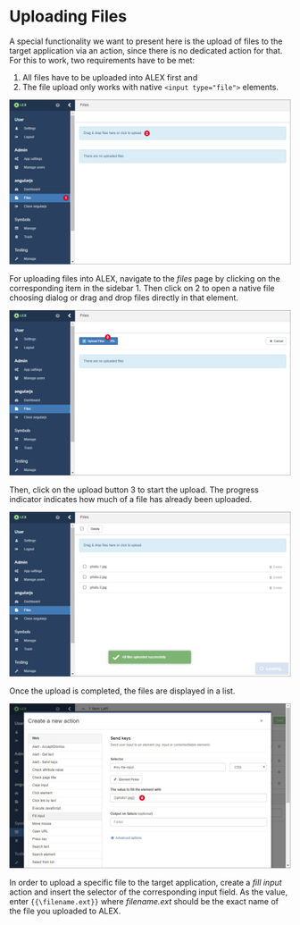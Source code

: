 # Uploading Files

A special functionality we want to present here is the upload of files to the target application via an action, since there is no dedicated action for that.
For this to work, two requirements have to be met:

1. All files have to be uploaded into ALEX first and
2. The file upload only works with native `<input type="file">` elements.

![Files 1](assets/file-upload/1.jpg)

For uploading files into ALEX, navigate to the *files* page by clicking on the corresponding item in the sidebar <span class="label">1</span>.
Then click on <span class="label">2</span> to open a native file choosing dialog or drag and drop files directly in that element.

![Files 2](assets/file-upload/2.jpg)

Then, click on the upload button <span class="label">3</span> to start the upload.
The progress indicator indicates how much of a file has already been uploaded.

![Files 3](assets/file-upload/3.jpg)

Once the upload is completed, the files are displayed in a list.

![Files 4](assets/file-upload/4.jpg)

In order to upload a specific file to the target application, create a *fill input* action and insert the selector of the corresponding input field.
As the value, enter `{{\filename.ext}}` where *filename.ext* should be the exact name of the file you uploaded to ALEX.